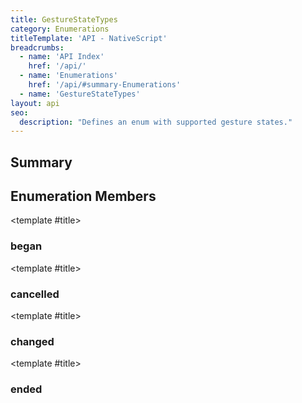 ```yaml
---
title: GestureStateTypes
category: Enumerations
titleTemplate: 'API - NativeScript'
breadcrumbs:
  - name: 'API Index'
    href: '/api/'
  - name: 'Enumerations'
    href: '/api/#summary-Enumerations'
  - name: 'GestureStateTypes'
layout: api
seo:
  description: "Defines an enum with supported gesture states."
---
```


<!-- This page is auto generated, do not edit manually. -->
<!-- Run "yarn generate:api-docs" to regenerate -->

<script setup lang="ts">
  import { provide } from "vue";
  import API_DATA from "./GestureStateTypes.data.json";
  
  provide('API_DATA', API_DATA);
</script>

<APIRefComment commentBase64="eyJibG9ja1RhZ3MiOltdLCJtb2RpZmllclRhZ3MiOnt9LCJzdW1tYXJ5IjpbeyJraW5kIjoidGV4dCIsInRleHQiOiJEZWZpbmVzIGFuIGVudW0gd2l0aCBzdXBwb3J0ZWQgZ2VzdHVyZSBzdGF0ZXMuIn1dfQ==" v-once />

## <Heading ignore>Summary</Heading>

<APIRefSummary v-once />

## Enumeration Members

<div class="">

<APIRef for="14018" v-once>

<template #title>

### began

</template>

</APIRef>

</div>

<div class="">

<APIRef for="14017" v-once>

<template #title>

### cancelled

</template>

</APIRef>

</div>

<div class="">

<APIRef for="14019" v-once>

<template #title>

### changed

</template>

</APIRef>

</div>

<div class="">

<APIRef for="14020" v-once>

<template #title>

### ended

</template>

</APIRef>

</div>
